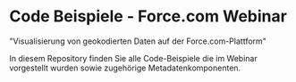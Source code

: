 Code Beispiele - Force.com Webinar 
=======================

"Visualisierung von geokodierten Daten auf der Force.com-Plattform"

In diesem Repository finden Sie alle Code-Beispiele die im Webinar vorgestellt wurden sowie zugehörige Metadatenkomponenten.
